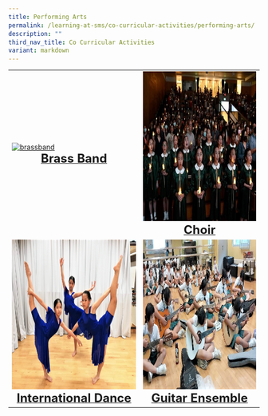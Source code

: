 ```yaml
---
title: Performing Arts
permalink: /learning-at-sms/co-curricular-activities/performing-arts/
description: ""
third_nav_title: Co Curricular Activities
variant: markdown
---
```

<table>
<tbody><tr>
		<td><a href="/learning-at-sms/co-curricular-activities/brass-band/"><img alt="brassband" src="/images/CCAs/Brass%20Band/band%20pic%202.jpg" style="width:450px;height:300px;"><b></b><center><font size="5"><b>Brass Band</b></font></center></a></td>
<td><a href="/learning-at-sms/co-curricular-activities/choir/"><img alt="choir" src="/images/CCAs/Choir/performing%20at%20180th%20founder's%20day%20service.jpg" style="width:450px;height:300px;"><center><font size="5"><b>Choir</b></font></center></a></td>
</tr>
	<tr>
		<td><a href="/learning-at-sms/co-curricular-activities/international-dance/"><img alt="intdance" src="/images/CCAs/International%20Dance/intdance01.jpeg" style="width:450px;height:300px;"><center><font size="5"><b>International Dance</b></font></center></a></td>
		<td><a href="/learning-at-sms/co-curricular-activities/guitar-ensemble/"><img alt="guitar" src="/images/CCAs/Guitar%20Ensemble/guitar04.jpg" style="width:450px;height:300px;"><center><font size="5"><b>Guitar Ensemble</b></font></center></a></td>
</tr>
	</tbody></table>